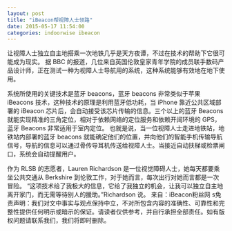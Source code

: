 ```yaml
---
layout: post
title: "iBeacon帮视障人士领路"
date: 2015-05-17 11:54:00
categories: indoorwise ibeacon
---
```

<div class="asb asb-post asb-post-01"></div>
 
<div class="rich_media_content" id="js_content">
让视障人士独立自主地搭乘一次地铁几乎是天方夜谭，不过在技术的帮助下它很可能成为现实。
据 BBC 的报道，几位来自英国伦敦皇家青年学院的成员联手数码产品设计师，正在测试一种为视障人士导航用的系统，这种系统能够有效地在地下使用。

系统所使用的关键技术是蓝牙 beacons，蓝牙 beacons 非常类似于苹果 iBeacons 技术，这种技术的原理是利用蓝牙低功耗，当 iPhone 靠近公共区域部署的 iBeacon 芯片后，会自动接受该芯片传输的信息。三个以上的蓝牙 Beacons 就能实现精准的三角定位，相对于依赖网络的定位服务和依赖开阔环境的 GPS，蓝牙 Beacons 非常适用于室内定位。
也就是说，当一位视障人士走进地铁站，地铁站内部署的蓝牙 beacons 就能确定他们的位置，并向他们的智能手机传输导航信号，导航的信息可以通过骨传导耳机传送给视障人士。当接近自动扶梯或检票闸口，系统会自动提醒用户。

作为 RLSB 的志愿者，Lauren Richardson 是一位视觉障碍人士，她每天都要乘坐公共交通从 Berkshire 到伦敦工作，对于她而言，每次出行对她而言都是一次冒险。
“这项技术给了我极大的信息，它给了我独立的机会，让我可以独立自主地离开家门，而无需等待别人的援助。”Richardson 说。
来自：iBeacon粉丝网
s免责声明：我们对文中事实与观点保持中立，不对所包含内容的准确性、可靠性和完整性提供任何明示或暗示的保证。请读者仅供参考，并自行承担全部责任。如有版权问题请联系我们，我们将即时删除。
 
</div>